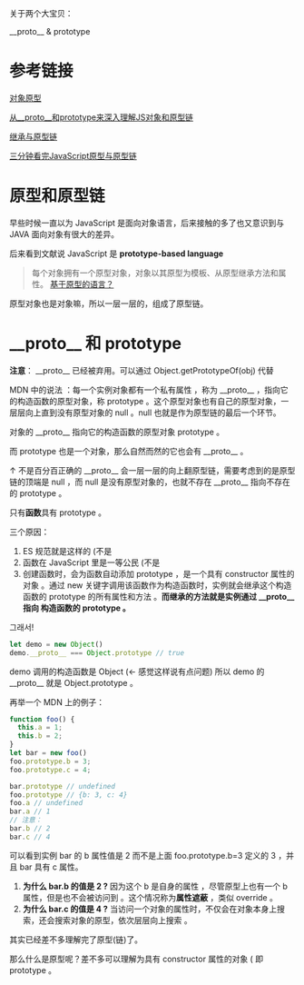 关于两个大宝贝： 

\_\_proto\_\_ & prototype


# 参考链接

[对象原型](https://developer.mozilla.org/zh-CN/docs/Learn/JavaScript/Objects/Object_prototypes)

[从\_\_proto\_\_和prototype来深入理解JS对象和原型链](https://github.com/creeperyang/blog/issues/9)

[继承与原型链](https://developer.mozilla.org/zh-CN/docs/Web/JavaScript/Inheritance_and_the_prototype_chain)

[三分钟看完JavaScript原型与原型链](https://juejin.im/post/5a94c0de5188257a8929d837)

# 原型和原型链

早些时候一直以为 JavaScript 是面向对象语言，后来接触的多了也又意识到与 JAVA 面向对象有很大的差异。

后来看到文献说 JavaScript 是 **prototype-based language**

> 每个对象拥有一个原型对象，对象以其原型为模板、从原型继承方法和属性。 [基于原型的语言？](https://developer.mozilla.org/zh-CN/docs/Learn/JavaScript/Objects/Object_prototypes#%E5%9F%BA%E4%BA%8E%E5%8E%9F%E5%9E%8B%E7%9A%84%E8%AF%AD%E8%A8%80%EF%BC%9F)

原型对象也是对象嘛，所以一层一层的，组成了原型链。

# \_\_proto\_\_ 和 prototype

**注意**： \_\_proto\_\_ 已经被弃用。可以通过 Object.getPrototypeOf(obj) 代替

MDN 中的说法 ：每一个实例对象都有一个私有属性 ，称为 \_\_proto\_\_ ，指向它的构造函数的原型对象，称 prototype 。这个原型对象也有自己的原型对象，一层层向上直到没有原型对象的 null 。null 也就是作为原型链的最后一个环节。

对象的 \_\_proto\_\_ 指向它的构造函数的原型对象 prototype 。

而 prototype 也是一个对象，那么自然而然的它也会有 \_\_proto\_\_ 。

↑ 不是百分百正确的 \_\_proto\_\_ 会一层一层的向上翻原型链，需要考虑到的是原型链的顶端是 null ，而 null 是没有原型对象的，也就不存在 \_\_proto\_\_ 指向不存在的 prototype 。

只有**函数**具有 prototype 。

三个原因：

1. ES 规范就是这样的 (不是
2. 函数在 JavaScript 里是一等公民 (不是
3. 创建函数时，会为函数自动添加 prototype ，是一个具有 constructor 属性的对象 。通过 new 关键字调用该函数作为构造函数时，实例就会继承这个构造函数的 prototype 的所有属性和方法 。**而继承的方法就是实例通过 \_\_proto\_\_ 指向 构造函数的 prototype 。**

그래서!

```js
let demo = new Object()
demo.__proto__ === Object.prototype // true
```
demo 调用的构造函数是 Object (← 感觉这样说有点问题) 所以 demo 的 \_\_proto\_\_ 就是 Object.prototype 。

再举一个 MDN 上的例子：

```js 
function foo() {
  this.a = 1;
  this.b = 2;
}
let bar = new foo()
foo.prototype.b = 3;
foo.prototype.c = 4;

bar.prototype // undefined
foo.prototype // {b: 3, c: 4}
foo.a // undefined
bar.a // 1
// 注意：
bar.b // 2
bar.c // 4 
```

可以看到实例 bar 的 b 属性值是 2 而不是上面 foo.prototype.b=3 定义的 3 ，并且 bar 具有 c 属性。

1. **为什么 bar.b 的值是 2 ?** 因为这个 b 是自身的属性 ，尽管原型上也有一个 b 属性，但是也不会被访问到 。这个情况称为**属性遮蔽** ，类似 override 。
2. **为什么 bar.c 的值是 4 ?** 当访问一个对象的属性时，不仅会在对象本身上搜索，还会搜索对象的原型，依次层层向上搜索 。

其实已经差不多理解完了原型(链)了。

那么什么是原型呢？差不多可以理解为具有 constructor 属性的对象 ( 即 prototype 。
